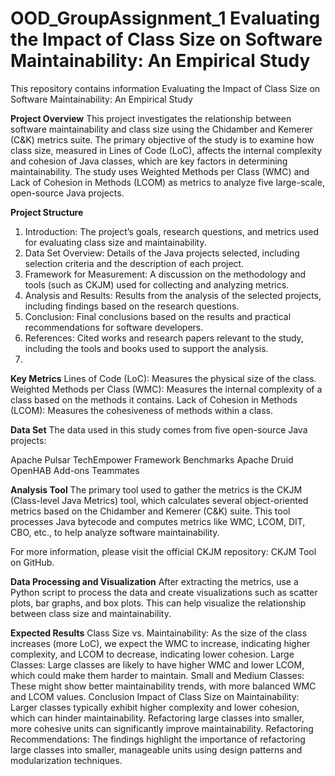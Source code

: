 # OOD_GroupAssignment_1 Evaluating the Impact of Class Size on Software Maintainability: An Empirical Study
This repository contains information Evaluating the Impact of Class Size on Software Maintainability: An Empirical Study

**Project Overview**
This project investigates the relationship between software maintainability and class size using the Chidamber and Kemerer (C&K) metrics suite. The primary objective of the study is to examine how class size, measured in Lines of Code (LoC), affects the internal complexity and cohesion of Java classes, which are key factors in determining maintainability. The study uses Weighted Methods per Class (WMC) and Lack of Cohesion in Methods (LCOM) as metrics to analyze five large-scale, open-source Java projects.

**Project Structure**
1. Introduction: The project’s goals, research questions, and metrics used for evaluating class size and maintainability.
2. Data Set Overview: Details of the Java projects selected, including selection criteria and the description of each project.
3. Framework for Measurement: A discussion on the methodology and tools (such as CKJM) used for collecting and analyzing metrics.
4. Analysis and Results: Results from the analysis of the selected projects, including findings based on the research questions.
5. Conclusion: Final conclusions based on the results and practical recommendations for software developers.
6. References: Cited works and research papers relevant to the study, including the tools and books used to support the analysis.
7. 
**Key Metrics**
Lines of Code (LoC): Measures the physical size of the class.
Weighted Methods per Class (WMC): Measures the internal complexity of a class based on the methods it contains.
Lack of Cohesion in Methods (LCOM): Measures the cohesiveness of methods within a class.

**Data Set**
The data used in this study comes from five open-source Java projects:

Apache Pulsar
TechEmpower Framework Benchmarks
Apache Druid
OpenHAB Add-ons
Teammates

**Analysis Tool**
The primary tool used to gather the metrics is the CKJM (Class-level Java Metrics) tool, which calculates several object-oriented metrics based on the Chidamber and Kemerer (C&K) suite. This tool processes Java bytecode and computes metrics like WMC, LCOM, DIT, CBO, etc., to help analyze software maintainability.

For more information, please visit the official CKJM repository: CKJM Tool on GitHub.

**Data Processing and Visualization**
After extracting the metrics, use a Python script to process the data and create visualizations such as scatter plots, bar graphs, and box plots. This can help visualize the relationship between class size and maintainability.

**Expected Results**
Class Size vs. Maintainability: As the size of the class increases (more LoC), we expect the WMC to increase, indicating higher complexity, and LCOM to decrease, indicating lower cohesion.
Large Classes: Large classes are likely to have higher WMC and lower LCOM, which could make them harder to maintain.
Small and Medium Classes: These might show better maintainability trends, with more balanced WMC and LCOM values.
Conclusion
Impact of Class Size on Maintainability: Larger classes typically exhibit higher complexity and lower cohesion, which can hinder maintainability. Refactoring large classes into smaller, more cohesive units can significantly improve maintainability.
Refactoring Recommendations: The findings highlight the importance of refactoring large classes into smaller, manageable units using design patterns and modularization techniques.
